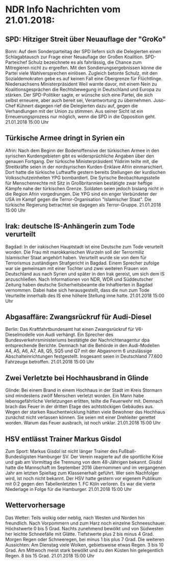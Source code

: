 # NDR Info Nachrichten vom 21.01.2018:


## SPD: Hitziger Streit über Neuauflage der "GroKo"
Bonn: Auf dem Sonderparteitag der SPD liefern sich die Delegierten einen Schlagabtausch zur Frage einer Neuauflage der Großen Koalition. SPD-Parteichef Schulz bezeichnete es als fahrlässig, die Chance zum Mitregieren nicht zu ergreifen. Mit den Sondierungsergebnissen könne die Partei viele Wahlversprechen einlösen. Zugleich betonte Schulz, mit den Sozialdemokraten gebe es auf keinen Fall eine Obergrenze für Flüchtlinge. Niedersachsens Ministerpräsident Weil warnte davor, mit einem Nein zu Koalitionsgesprächen die Rechtsbewegung in Deutschland und Europa zu stärken. Der SPD-Politiker sagte, er wünsche sich eine Partei, die sich selbst erneuere, aber auch bereit sei, Verantwortung zu übernehmen. Juso-Chef Kühnert dagegen rief die Delegierten dazu auf, gegen die Verhandlungen mit der Union zu stimmen. Aus seiner Sicht ist ein Erneuerungsprozess nur möglich, wenn die SPD in die Opposition geht. 21.01.2018 15:00 Uhr 

## Türkische Armee dringt in Syrien ein
Afrin: Nach dem Beginn der Bodenoffensive der türkischen Armee in den syrischen Kurdengebieten gibt es widersprüchliche Angaben über den genauen Fortgang. Der türkische Ministerpräsident Yildirim teilte mit, die Streitkräfte seien in der nordsyrischen Kurden-Enklave Afrin einmarschiert. Dort hatte die türkische Luftwaffe gestern bereits Stellungen der kurdischen Volksschutzeinheiten YPG bombardiert. Die Syrische Beobachtungsstelle für Menschenrechte mit Sitz in Großbritannien bestätigte zwar heftige Kämpfe nahe der türkischen Grenze. Soldaten seien jedoch bislang nicht in die Region Afrin vorgedrungen. Die YPG sind ein enger Verbündeter der USA im Kampf gegen die Terror-Organisation "Islamischer Staat". Die türkische Regierung betrachtet sie dagegen als Terror-Gruppe. 21.01.2018 15:00 Uhr 

## Irak: deutsche IS-Anhängerin zum Tode verurteilt
Bagdad: In der irakischen Hauptstadt ist eine Deutsche zum Tode verurteilt worden. Die Frau mit marokkanischen Wurzeln soll der Terrormiliz Islamischer Staat angehört haben. Verurteilt wurde sie von dem für Terrorismus zuständigen Strafgericht in Bagdad. Einem Sprecher zufolge war sie gemeinsam mit einer Tochter und zwei weiteren Frauen von Deutschland aus nach Syrien und später in den Irak gereist, um sich dem IS anzuschließen. Nach Informationen von NDR, WDR und Süddeutscher Zeitung haben deutsche Sicherheitsbeamte die Inhaftierten in Bagdad vernommen. Dabei habe sich herausgestellt, dass die nun zum Tode Veurteilte innerhalb des IS eine höhere Stellung inne hatte. 21.01.2018 15:00 Uhr 

## Abgasaffäre: Zwangsrückruf für Audi-Diesel
Berlin: Das Kraftfahrtbundesamt hat einen Zwangsrückruf für V6-Dieselmodelle von Audi verhängt. Ein Sprecher des Bundesverkehrsministeriums bestätigte der Nachrichtenagentur dpa entsprechende Berichte. Demnach hat die Behörde in den Audi-Modellen A4, A5, A6, A7, A8, Q5, SQ5 und Q7 mit der Abgasnorm 6 unzulässige Abschalteinrichtungen festgestellt. Insgesamt seien in Deutschland 77.600 Fahrzeuge betroffen. 21.01.2018 15:00 Uhr 

## Zwei Verletzte bei Hochhausbrand in Glinde
Glinde: Bei einem Brand in einem Hochhaus in der Stadt im Kreis Stormarn sind mindestens zwölf Menschen verletzt worden. Ein Mann habe lebensgefährliche Verletzungen erlitten, teilte die Feuerwehr mit. Demnach brach das Feuer in der dritten Etage des achtstöckigen Gebäudes aus. Wegen der starken Rauchentwicklung hätten viele Bewohner das Hochhaus zunächst nicht verlassen können. Sie seien mit einer Drehleiter gerettet worden. Warum das Feuer ausbrach, ist noch unklar. 21.01.2018 15:00 Uhr 

## HSV entlässt Trainer Markus Gisdol
Zum Sport: Markus Gisdol ist nicht länger Trainer des Fußball-Bundesligisten Hamburger SV. Der Verein reagierte auf die sportliche Krise und gab am Vormittag die Trennung von dem 48-Jährigen bekannt. Gisdol hatte die Mannschaft im September 2016 übernommen und im vergangenen Jahr am letzten Spieltag zum Klassenerhalt geführt. Wer sein Nachfolger wird, ist noch nicht bekannt. Der HSV hatte gestern vor eigenem Publikum mit 0:2 gegen den Tabellenletzten 1. FC Köln verloren. Es war die vierte Niederlage in Folge für die Hamburger. 21.01.2018 15:00 Uhr 

## Wettervorhersage
Das Wetter: Teils wolkig oder neblig, nach Westen und Norden hin freundlich. Nach Vorpommern und zum Harz noch einzelne Schneeschauer. Höchstwerte 0 bis 5 Grad. Nachts zunehmend bewölkt und von Südwesten her leichte Schneefälle mit Glätte. Tiefstwerte plus 2 bis minus 4 Grad. Morgen Regen oder Schneeregen, bei minus 1 bis plus 7 Grad. Die weiteren Aussichten: Am Dienstag viele Wolken, gebietsweise etwas Regen. 3 bis 10 Grad. Am Mittwoch meist stark bewölkt und zu den Küsten hin gelegentlich Regen. 8 bis 15 Grad. 21.01.2018 15:00 Uhr 
